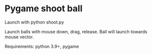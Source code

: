 # Pygame shoot ball

Launch with python shoot.py

Launch balls with mouse down, drag, release. Ball will launch towards mouse vector.

Requirements: python 3.9+, pygame
